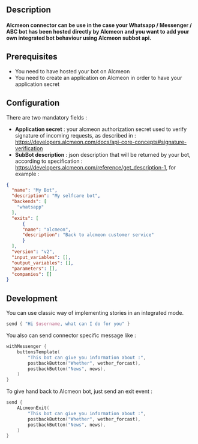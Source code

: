 ## Description

#### Alcmeon connector can be use in the case your Whatsapp / Messenger / ABC bot has been hosted directly by Alcmeon and you want to add your own integrated bot behaviour using Alcmeon subbot api.

## Prerequisites

* You need to have hosted your bot on Alcmeon
* You need to create an application on Alcmeon in order to have your application secret

## Configuration

There are two mandatory fields :
* **Application secret** : your alcmeon authorization secret used to verify signature of incoming requests, as described in : https://developers.alcmeon.com/docs/api-core-concepts#signature-verification
* **SubBot description** : json description that will be returned by your bot, according to specification : https://developers.alcmeon.com/reference/get_description-1, for example :

```json
{
  "name": "My Bot",
  "description": "My selfcare bot",
  "backends": [
    "whatsapp"
  ],
  "exits": [
      {
      "name": "alcmeon",
      "description": "Back to alcmeon customer service"
      }
  ],
  "version": "v2",
  "input_variables": [],
  "output_variables": [],
  "parameters": [],
  "companies": []
}
```

## Development

You can use classic way of implementing stories in an integrated mode.

```kotlin
send { "Hi $username, what can I do for you" }
```

You also can send connector specific message like :
```kotlin
withMessenger {
    buttonsTemplate(
        "This bot can give you information about :",
        postbackButton("Whether", wether_forcast),
        postbackButton("News", news),
    )
}
```

To give hand back to Alcmeon bot, just send an exit event :

```kotlin
send {
    ALcmeonExit(
        "This bot can give you information about :",
        postbackButton("Whether", wether_forcast),
        postbackButton("News", news),
    )
}
```
